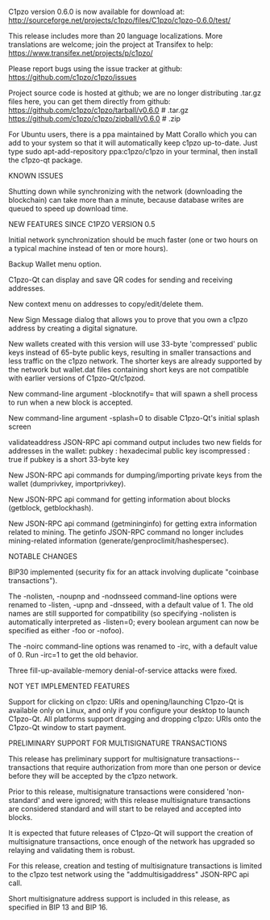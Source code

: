 C1pzo version 0.6.0 is now available for download at:
http://sourceforge.net/projects/c1pzo/files/C1pzo/c1pzo-0.6.0/test/

This release includes more than 20 language localizations.
More translations are welcome; join the
project at Transifex to help:
https://www.transifex.net/projects/p/c1pzo/

Please report bugs using the issue tracker at github:
https://github.com/c1pzo/c1pzo/issues

Project source code is hosted at github; we are no longer
distributing .tar.gz files here, you can get them
directly from github:
https://github.com/c1pzo/c1pzo/tarball/v0.6.0  # .tar.gz
https://github.com/c1pzo/c1pzo/zipball/v0.6.0  # .zip

For Ubuntu users, there is a ppa maintained by Matt Corallo which
you can add to your system so that it will automatically keep
c1pzo up-to-date.  Just type
sudo apt-add-repository ppa:c1pzo/c1pzo
in your terminal, then install the c1pzo-qt package.


KNOWN ISSUES

Shutting down while synchronizing with the network
(downloading the blockchain) can take more than a minute,
because database writes are queued to speed up download
time.


NEW FEATURES SINCE C1PZO VERSION 0.5

Initial network synchronization should be much faster
(one or two hours on a typical machine instead of ten or more
hours).

Backup Wallet menu option.

C1pzo-Qt can display and save QR codes for sending
and receiving addresses.

New context menu on addresses to copy/edit/delete them.

New Sign Message dialog that allows you to prove that you
own a c1pzo address by creating a digital
signature.

New wallets created with this version will
use 33-byte 'compressed' public keys instead of
65-byte public keys, resulting in smaller
transactions and less traffic on the c1pzo
network. The shorter keys are already supported
by the network but wallet.dat files containing
short keys are not compatible with earlier
versions of C1pzo-Qt/c1pzod.

New command-line argument -blocknotify=<command>
that will spawn a shell process to run <command> 
when a new block is accepted.

New command-line argument -splash=0 to disable
C1pzo-Qt's initial splash screen

validateaddress JSON-RPC api command output includes
two new fields for addresses in the wallet:
pubkey : hexadecimal public key
iscompressed : true if pubkey is a short 33-byte key

New JSON-RPC api commands for dumping/importing
private keys from the wallet (dumprivkey, importprivkey).

New JSON-RPC api command for getting information about
blocks (getblock, getblockhash).

New JSON-RPC api command (getmininginfo) for getting
extra information related to mining. The getinfo
JSON-RPC command no longer includes mining-related
information (generate/genproclimit/hashespersec).



NOTABLE CHANGES

BIP30 implemented (security fix for an attack involving
duplicate "coinbase transactions").

The -nolisten, -noupnp and -nodnsseed command-line
options were renamed to -listen, -upnp and -dnsseed,
with a default value of 1. The old names are still
supported for compatibility (so specifying -nolisten
is automatically interpreted as -listen=0; every
boolean argument can now be specified as either
-foo or -nofoo).

The -noirc command-line options was renamed to
-irc, with a default value of 0. Run -irc=1 to
get the old behavior.

Three fill-up-available-memory denial-of-service
attacks were fixed.


NOT YET IMPLEMENTED FEATURES

Support for clicking on c1pzo: URIs and
opening/launching C1pzo-Qt is available only on Linux,
and only if you configure your desktop to launch
C1pzo-Qt. All platforms support dragging and dropping
c1pzo: URIs onto the C1pzo-Qt window to start
payment.


PRELIMINARY SUPPORT FOR MULTISIGNATURE TRANSACTIONS

This release has preliminary support for multisignature
transactions-- transactions that require authorization
from more than one person or device before they
will be accepted by the c1pzo network.

Prior to this release, multisignature transactions
were considered 'non-standard' and were ignored;
with this release multisignature transactions are
considered standard and will start to be relayed
and accepted into blocks.

It is expected that future releases of C1pzo-Qt
will support the creation of multisignature transactions,
once enough of the network has upgraded so relaying
and validating them is robust.

For this release, creation and testing of multisignature
transactions is limited to the c1pzo test network using
the "addmultisigaddress" JSON-RPC api call.

Short multisignature address support is included in this
release, as specified in BIP 13 and BIP 16.

